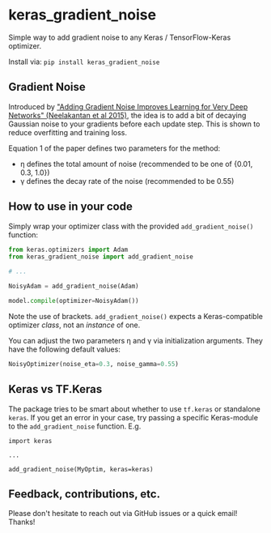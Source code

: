 # keras_gradient_noise

Simple way to add gradient noise to any Keras / TensorFlow-Keras optimizer.

Install via: `pip install keras_gradient_noise`


## Gradient Noise

Introduced by
["Adding Gradient Noise Improves Learning for Very Deep Networks" (Neelakantan et al 2015)](https://arxiv.org/abs/1511.06807),
the idea is to add a bit of decaying Gaussian noise to your gradients before
each update step. This is shown to reduce overfitting and training loss.

Equation 1 of the paper defines two parameters for the method:

* η defines the total amount of noise (recommended to be one of {0.01, 0.3, 1.0})
* γ defines the decay rate of the noise (recommended to be 0.55)


## How to use in your code

Simply wrap your optimizer class with the provided `add_gradient_noise()`
function:

```python
from keras.optimizers import Adam
from keras_gradient_noise import add_gradient_noise

# ...

NoisyAdam = add_gradient_noise(Adam)

model.compile(optimizer=NoisyAdam())
```

Note the use of brackets. `add_gradient_noise()` expects a Keras-compatible
optimizer *class*, not an *instance* of one.

You can adjust the two parameters η and γ via initialization arguments. They
have the following default values:

```python
NoisyOptimizer(noise_eta=0.3, noise_gamma=0.55)
```


## Keras vs TF.Keras

The package tries to be smart about whether to use `tf.keras` or standalone `keras`.
If you get an error in your case, try passing a specific Keras-module to the
`add_gradient_noise` function. E.g.

```
import keras

...

add_gradient_noise(MyOptim, keras=keras)
```


## Feedback, contributions, etc.

Please don't hesitate to reach out via GitHub issues or a quick email! Thanks!
